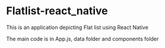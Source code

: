 # Flatlist-react_native
This is an application depicting Flat list using React Native

The main code is in App.js, data folder and components folder
